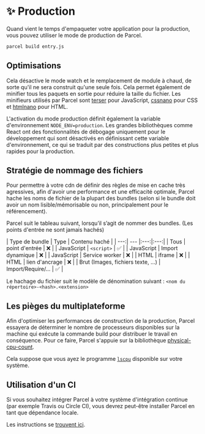 # ✨ Production

Quand vient le temps d'empaqueter votre application pour la production, vous pouvez utiliser le mode de production de Parcel.

```bash
parcel build entry.js
```

## Optimisations

Cela désactive le mode watch et le remplacement de module à chaud, de sorte qu'il ne sera construit qu'une seule fois. Cela permet également de minifier tous les paquets en sortie pour réduire la taille du fichier. Les minifieurs utilisés par Parcel sont [terser](https://github.com/fabiosantoscode/terser) pour JavaScript, [cssnano](http://cssnano.co) pour CSS et [htmlnano](https://github.com/posthtml/htmlnano) pour HTML.

L'activation du mode production définit également la variable d'environnement `NODE_ENV=production`. Les grandes bibliothèques comme React ont des fonctionnalités de débogage uniquement pour le développement qui sont désactivés en définissant cette variable d'environnement, ce qui se traduit par des constructions plus petites et plus rapides pour la production.

## Stratégie de nommage des fichiers

Pour permettre à votre cdn de définir des règles de mise en cache très agressives, afin d'avoir une performance et une efficacité optimale, Parcel hache les noms de fichier de la plupart des bundles (selon si le bundle doit avoir un nom lisible/mémorisable ou non, principalement pour le référencement).

Parcel suit le tableau suivant, lorsqu’il s’agit de nommer des bundles. (Les points d'entrée ne sont jamais hachés)

| Type de bundle | Type | Contenu haché |
| ---:| --- |:---:|:---:|
| Tous | point d'entrée         | ❌ |
| JavaScript | `<script>`       | ✅ |
| JavaScript | Import dynamique | ❌ |
| JavaScript | Service worker   | ❌ |
| HTML | iframe                 | ❌ |
| HTML | lien d'ancrage         | ❌ |
| Brut (Images, fichiers texte, ...) | Import/Require/... | ✅ |

Le hachage du fichier suit le modèle de dénomination suivant : `<nom du répertoire>-<hash>.<extension>`

## Les pièges du multiplateforme

Afin d'optimiser les performances de construction de la production, Parcel essayera de déterminer le nombre de processeurs disponibles sur la machine qui exécute la commande build pour distribuer le travail en conséquence. Pour ce faire, Parcel s'appuie sur la bibliothèque [physical-cpu-count](https://www.npmjs.com/package/physical-cpu-count).

Cela suppose que vous ayez le programme [`lscpu`](http://manpages.courier-mta.org/htmlman1/lscpu.1.html) disponible sur votre système.

## Utilisation d'un CI

Si vous souhaitez intégrer Parcel à votre système d'intégration continue (par exemple Travis ou Circle CI), vous devrez peut-être installer Parcel en tant que dépendance locale.

Les instructions se [trouvent ici](getting_started.html#ajout-de-parcel-à-vos-projets).
